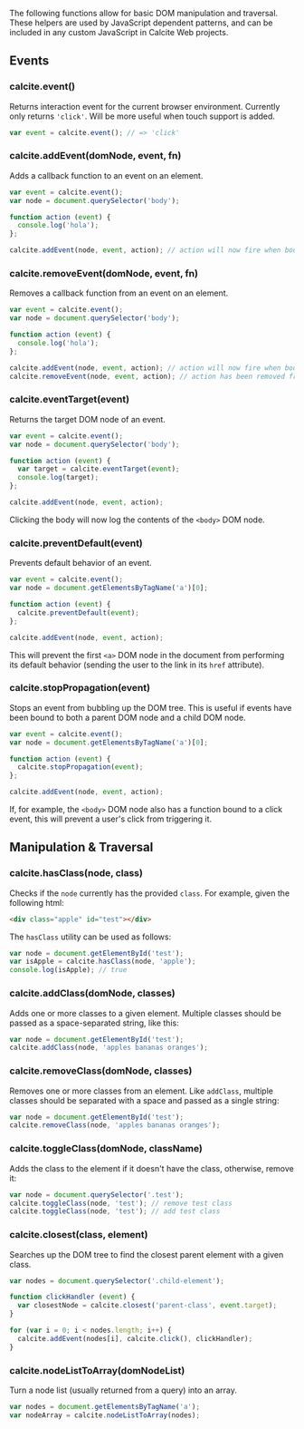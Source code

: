 The following functions allow for basic DOM manipulation and traversal. These helpers are used by JavaScript dependent patterns, and can be included in any custom JavaScript in Calcite Web projects.

## Events

### calcite.event()

Returns interaction event for the current browser environment. Currently only returns `'click'`. Will be more useful when touch support is added.

```js
var event = calcite.event(); // => 'click'
```

### calcite.addEvent(domNode, event, fn)

Adds a callback function to an event on an element.

```js
var event = calcite.event();
var node = document.querySelector('body');

function action (event) {
  console.log('hola');
};

calcite.addEvent(node, event, action); // action will now fire when body is clicked
```

### calcite.removeEvent(domNode, event, fn)

Removes a callback function from an event on an element.

```js
var event = calcite.event();
var node = document.querySelector('body');

function action (event) {
  console.log('hola');
};

calcite.addEvent(node, event, action); // action will now fire when body is clicked
calcite.removeEvent(node, event, action); // action has been removed from body click event
```

### calcite.eventTarget(event)

Returns the target DOM node of an event.

```js
var event = calcite.event();
var node = document.querySelector('body');

function action (event) {
  var target = calcite.eventTarget(event);
  console.log(target);
};

calcite.addEvent(node, event, action);
```

Clicking the body will now log the contents of the `<body>` DOM node.

### calcite.preventDefault(event)

Prevents default behavior of an event.

```js
var event = calcite.event();
var node = document.getElementsByTagName('a')[0];

function action (event) {
  calcite.preventDefault(event);
};

calcite.addEvent(node, event, action);
```

This will prevent the first `<a>` DOM node in the document from performing its default behavior (sending the user to the link in its `href` attribute).

### calcite.stopPropagation(event)

Stops an event from bubbling up the DOM tree. This is useful if events have been bound to both a parent DOM node and a child DOM node.

```js
var event = calcite.event();
var node = document.getElementsByTagName('a')[0];

function action (event) {
  calcite.stopPropagation(event);
};

calcite.addEvent(node, event, action);
```

If, for example, the `<body>` DOM node also has a function bound to a click event, this will prevent a user's click from triggering it.

## Manipulation & Traversal

### calcite.hasClass(node, class)

Checks if the `node` currently has the provided `class`. For example, given the following html:

```html
<div class="apple" id="test"></div>
```

The `hasClass` utility can be used as follows:

```js
var node = document.getElementById('test');
var isApple = calcite.hasClass(node, 'apple');
console.log(isApple); // true
```

### calcite.addClass(domNode, classes)

Adds one or more classes to a given element. Multiple classes should be passed as a space-separated string, like this:

```js
var node = document.getElementById('test');
calcite.addClass(node, 'apples bananas oranges');
```

### calcite.removeClass(domNode, classes)

Removes one or more classes from an element. Like `addClass`, multiple classes should be separated with a space and passed as a single string:

```js
var node = document.getElementById('test');
calcite.removeClass(node, 'apples bananas oranges');
```

### calcite.toggleClass(domNode, className)

Adds the class to the element if it doesn't have the class, otherwise, remove it:

```js
var node = document.querySelector('.test');
calcite.toggleClass(node, 'test'); // remove test class
calcite.toggleClass(node, 'test'); // add test class
```

### calcite.closest(class, element)

Searches up the DOM tree to find the closest parent element with a given class.

```js
var nodes = document.querySelector('.child-element');

function clickHandler (event) {
  var closestNode = calcite.closest('parent-class', event.target);
}

for (var i = 0; i < nodes.length; i++) {
  calcite.addEvent(nodes[i], calcite.click(), clickHandler);
}
```

### calcite.nodeListToArray(domNodeList)

Turn a node list (usually returned from a query) into an array.

```js
var nodes = document.getElementsByTagName('a');
var nodeArray = calcite.nodeListToArray(nodes);
```

